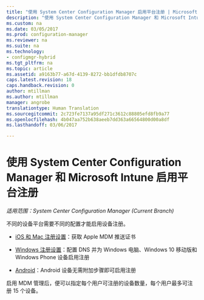 ```yaml
---
title: "使用 System Center Configuration Manager 启用平台注册 | Microsoft Docs"
description: "使用 System Center Configuration Manager 和 Microsoft Intune 启用平台注册。"
ms.custom: na
ms.date: 03/05/2017
ms.prod: configuration-manager
ms.reviewer: na
ms.suite: na
ms.technology:
- configmgr-hybrid
ms.tgt_pltfrm: na
ms.topic: article
ms.assetid: a9163b77-a67d-4139-8272-bb1dfdb8707c
caps.latest.revision: 18
caps.handback.revision: 0
author: mtillman
ms.author: mtillman
manager: angrobe
translationtype: Human Translation
ms.sourcegitcommit: 2c723fe7137a95df271c3612c88805efd8fb9a77
ms.openlocfilehash: 4b047aa752b638aeeb7dd363a66564800d00a8df
ms.lasthandoff: 03/06/2017

---
```

# <a name="enable-platform-enrollment-with-system-center-configuration-manager-and-microsoft-intune"></a>使用 System Center Configuration Manager 和 Microsoft Intune 启用平台注册

*适用范围：System Center Configuration Manager (Current Branch)*

不同的设备平台需要不同的配置才能启用设备注册。
  - [iOS 和 Mac 注册设置](enroll-hybrid-ios-mac.md)：获取 Apple MDM 推送证书

  - [Windows 注册设置](enroll-hybrid-windows.md)：配置 DNS 并为 Windows 电脑、Windows 10 移动版和 Windows Phone 设备启用注册

  - [Android](enroll-hybrid-android.md)：Android 设备无需附加步骤即可启用注册

启用 MDM 管理后，便可以指定每个用户可注册的设备数量，每个用户最多可注册 15 个设备。

